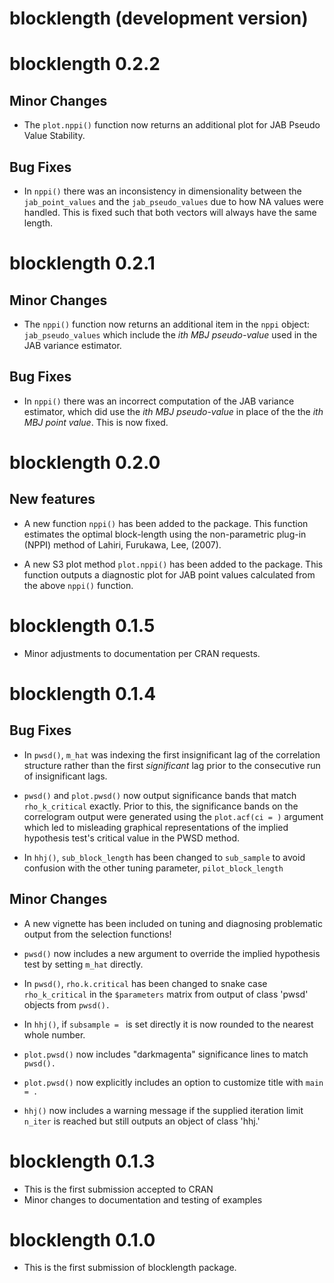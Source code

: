 # blocklength (development version)

# blocklength 0.2.2

## Minor Changes

* The `plot.nppi()` function now returns an additional plot for JAB Pseudo Value Stability. 


## Bug Fixes

* In `nppi()` there was an inconsistency in dimensionality between the `jab_point_values` and the `jab_pseudo_values` due to how NA values were handled. This is fixed such that both vectors will always have the same length.


# blocklength 0.2.1

## Minor Changes

* The `nppi()` function now returns an additional item in the `nppi` object: `jab_pseudo_values` which include the *ith MBJ pseudo-value* used in the JAB variance estimator.


## Bug Fixes

* In `nppi()` there was an incorrect computation of the JAB variance estimator, which did use the *ith MBJ pseudo-value* in place of the the *ith MBJ point value*. This is now fixed.



# blocklength 0.2.0

## New features

* A new function `nppi()` has been added to the package. This function estimates the optimal block-length using the non-parametric plug-in (NPPI) method of Lahiri, Furukawa, Lee, (2007).

* A new S3 plot method `plot.nppi()` has been added to the package. This function outputs a diagnostic plot for JAB point values calculated from the above `nppi()` function.


# blocklength 0.1.5

* Minor adjustments to documentation per CRAN requests.


# blocklength 0.1.4


## Bug Fixes

* In `pwsd()`, `m_hat` was indexing the first insignificant lag of the correlation structure rather than the first *significant* lag prior to the consecutive run of insignificant lags.

* `pwsd()` and `plot.pwsd()` now output significance bands that match `rho_k_critical` exactly. Prior to this, the significance bands on the correlogram output were generated using the `plot.acf(ci = )` argument which led to misleading graphical representations of the implied hypothesis test's critical value in the PWSD method.

* In `hhj()`, `sub_block_length` has been changed to `sub_sample` to avoid confusion with the other tuning parameter, `pilot_block_length`


## Minor Changes

* A new vignette has been included on tuning and diagnosing problematic output from the selection functions!

* `pwsd()` now includes a new argument to override the implied hypothesis test by setting `m_hat` directly.

* In `pwsd()`, `rho.k.critical` has been changed to snake case `rho_k_critical` in the `$parameters` matrix from output of class 'pwsd' objects from `pwsd().`

* In `hhj()`, if `subsample = ` is set directly it is now rounded to the nearest whole number.

* `plot.pwsd()` now includes "darkmagenta" significance lines to match `pwsd().`

* `plot.pwsd()` now explicitly includes an option to customize title with `main = .`

* `hhj()` now includes a warning message if the supplied iteration limit `n_iter` is reached but still outputs an object of class 'hhj.'


# blocklength 0.1.3

* This is the first submission accepted to CRAN
* Minor changes to documentation and testing of examples


# blocklength 0.1.0

* This is the first submission of blocklength package.
